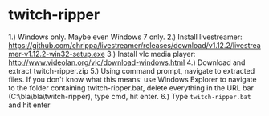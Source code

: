# twitch-ripper

1.) Windows only. Maybe even Windows 7 only.
2.) Install livestreamer: https://github.com/chrippa/livestreamer/releases/download/v1.12.2/livestreamer-v1.12.2-win32-setup.exe
3.) Install vlc media player: http://www.videolan.org/vlc/download-windows.html
4.) Download and extract twitch-ripper.zip
5.) Using command prompt, navigate to extracted files. If you don't know what this means: use Windows Explorer to navigate to the folder containing twitch-ripper.bat, delete everything in the URL bar (C:\bla\bla\twitch-ripper), type cmd, hit enter.
6.) Type `twitch-ripper.bat` and hit enter
